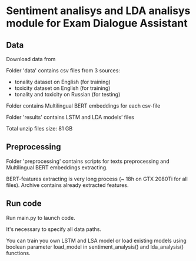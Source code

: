 # Sentiment analisys and LDA analisys module for Exam Dialogue Assistant

## Data
Download data from 

Folder 'data' contains csv files from 3 sources:
- tonality dataset on English (for training)
- toxicity dataset on English (for training)
- tonality and toxicity on Russian (for testing)

Folder contains Multilingual BERT embeddings for each csv-file

Folder 'results' contains LSTM and LDA models’ files

Total unzip files size: 81 GB

## Preprocessing
Folder 'preprocessing' contains scripts for texts preprocessing and Multilingual BERT embeddings extracting. 

BERT-features extracting is very long process (~ 18h on GTX 2080Ti for all files). Archive contains already extracted features.

## Run code
Run main.py to launch code.

It's necessary to specify all data paths. 

You can train you own LSTM and LSA model or load existing models using boolean parameter load_model in sentiment_analysis() and lda_analysis() functions. 
